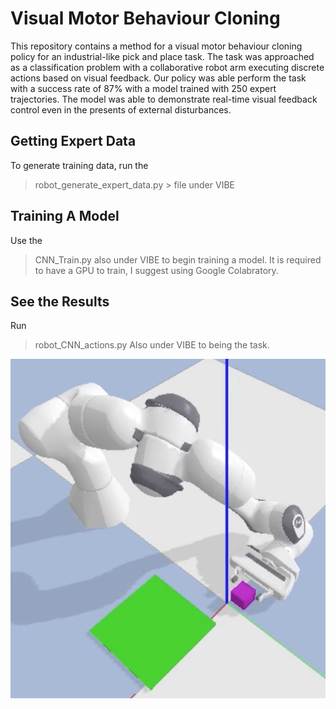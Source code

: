# Visual Motor Behaviour Cloning

This repository contains a method for a visual motor behaviour cloning policy for an industrial-like pick and place task. The task was approached as a classification problem with a collaborative robot arm executing discrete actions based on visual feedback. Our policy was able perform the task with a success rate of 87% with a model trained with 250 expert trajectories. The model was able to demonstrate real-time visual feedback control even in the presents of external disturbances.

## Getting Expert Data
To generate training data, run the 
> robot_generate_expert_data.py >
file under VIBE

## Training A Model
Use the 
> CNN_Train.py 
also under VIBE to begin training a model. It is required to have a GPU to train, I suggest using Google Colabratory.

## See the Results
Run
> robot_CNN_actions.py 
Also under VIBE to being the task.

![example_image](./Images/Reporting_Images/Successful_grasp_magenta.png)
